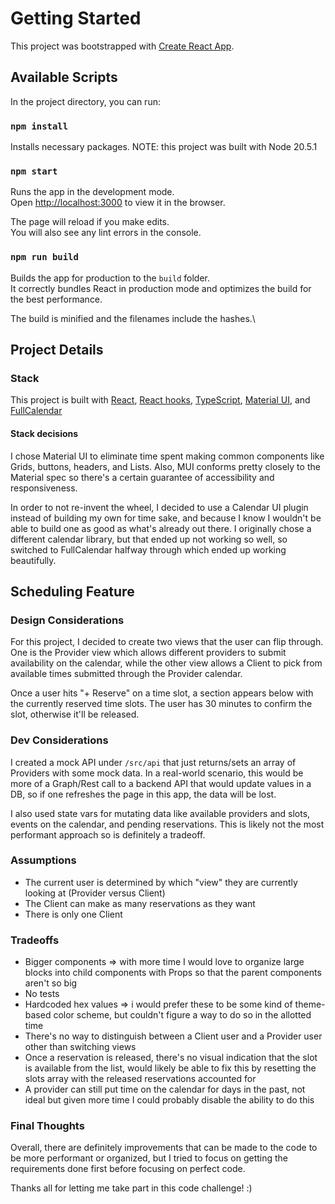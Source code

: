 # Getting Started 

This project was bootstrapped with [Create React App](https://github.com/facebook/create-react-app).

## Available Scripts

In the project directory, you can run:

### `npm install`

Installs necessary packages. NOTE: this project was built with Node 20.5.1

### `npm start`

Runs the app in the development mode.\
Open [http://localhost:3000](http://localhost:3000) to view it in the browser.

The page will reload if you make edits.\
You will also see any lint errors in the console.

### `npm run build`

Builds the app for production to the `build` folder.\
It correctly bundles React in production mode and optimizes the build for the best performance.

The build is minified and the filenames include the hashes.\

## Project Details

### Stack

This project is built with [React](https://react.dev/), [React hooks](https://react.dev/reference/react/hooks), [TypeScript](https://www.typescriptlang.org/), [Material UI](https://mui.com/material-ui/), and [FullCalendar](https://fullcalendar.io/)

#### Stack decisions

I chose Material UI to eliminate time spent making common components like Grids, buttons, headers, and Lists. Also, MUI conforms pretty closely to the Material spec so there's a certain guarantee of accessibility and responsiveness.

In order to not re-invent the wheel, I decided to use a Calendar UI plugin instead of building my own for time sake, and because I know I wouldn't be able to build one as good as what's already out there. I originally chose a different calendar library, but that ended up not working so well, so switched to FullCalendar halfway through which ended up working beautifully. 

## Scheduling Feature

### Design Considerations

For this project, I decided to create two views that the user can flip through. One is the Provider view which allows different providers to submit availability on the calendar, while the other view allows a Client to pick from available times submitted through the Provider calendar.

Once a user hits "+ Reserve" on a time slot, a section appears below with the currently reserved time slots. The user has 30 minutes to confirm the slot, otherwise it'll be released. 


### Dev Considerations

I created a mock API under `/src/api` that just returns/sets an array of Providers with some mock data. In a real-world scenario, this would be more of a Graph/Rest call to a backend API that would update values in a DB, so if one refreshes the page in this app, the data will be lost. 

I also used state vars for mutating data like available providers and slots, events on the calendar, and pending reservations. This is likely not the most performant approach so is definitely a tradeoff.

### Assumptions

- The current user is determined by which "view" they are currently looking at (Provider versus Client)
- The Client can make as many reservations as they want
- There is only one Client

### Tradeoffs

- Bigger components => with more time I would love to organize large blocks into child components with Props so that the parent components aren't so big
- No tests
- Hardcoded hex values => i would prefer these to be some kind of theme-based color scheme, but couldn't figure a way to do so in the allotted time
- There's no way to distinguish between a Client user and a Provider user other than switching views
- Once a reservation is released, there's no visual indication that the slot is available from the list, would likely be able to fix this by resetting the slots array with the released reservations accounted for
- A provider can still put time on the calendar for days in the past, not ideal but given more time I could probably disable the ability to do this


### Final Thoughts
Overall, there are definitely improvements that can be made to the code to be more performant or organized, but I tried to focus on getting the requirements done first before focusing on perfect code.

Thanks all for letting me take part in this code challenge! :)
